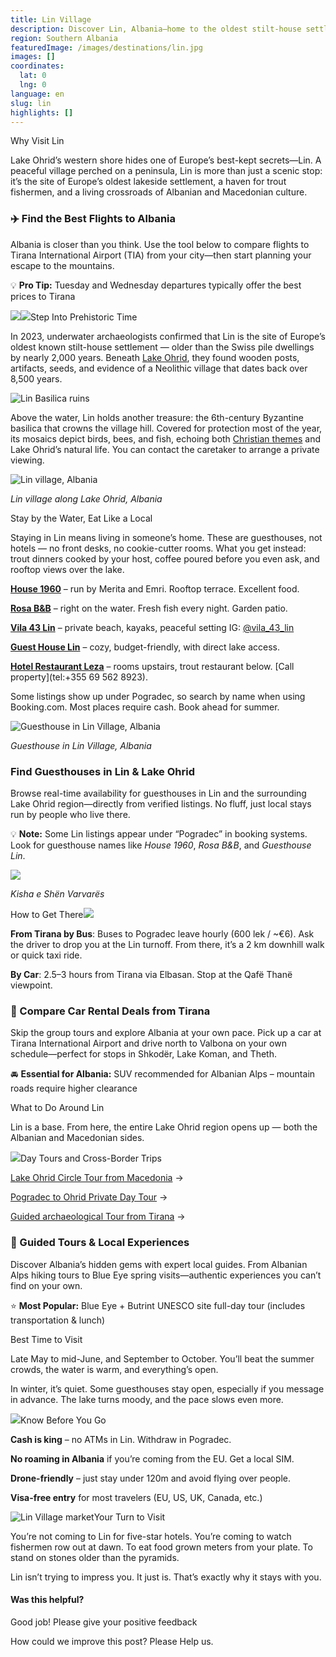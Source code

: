 ```yaml
---
title: Lin Village
description: Discover Lin, Albania—home to the oldest stilt-house settlement in Europe. Plan your visit with local stays, trout dinners, and lakeside views.
region: Southern Albania
featuredImage: /images/destinations/lin.jpg
images: []
coordinates:
  lat: 0
  lng: 0
language: en
slug: lin
highlights: []
---
```


Why Visit Lin

Lake Ohrid’s western shore hides one of Europe’s best-kept secrets—Lin. A peaceful village perched on a peninsula, Lin is more than just a scenic stop: it’s the site of Europe’s oldest lakeside settlement, a haven for trout fishermen, and a living crossroads of Albanian and Macedonian culture.

### ✈️ Find the Best Flights to Albania

Albania is closer than you think. Use the tool below to compare flights to Tirana International Airport (TIA) from your city—then start planning your escape to the mountains.

💡 **Pro Tip:** Tuesday and Wednesday departures typically offer the best prices to Tirana

![](https://eia476h758b.exactdn.com/wp-content/uploads/2025/07/Lin-architechture.jpg)![](https://eia476h758b.exactdn.com/wp-content/uploads/2025/07/Lin-Albania.jpg)Step Into Prehistoric Time

In 2023, underwater archaeologists confirmed that Lin is the site of Europe’s oldest known stilt-house settlement — older than the Swiss pile dwellings by nearly 2,000 years. Beneath [Lake Ohrid](https://albaniavisit.com/attractions/lake-ohrid/), they found wooden posts, artifacts, seeds, and evidence of a Neolithic village that dates back over 8,500 years.

![Lin Basilica ruins](https://eia476h758b.exactdn.com/wp-content/uploads/2025/07/Remains-of-an-early-Christian-church-in-the-small-fishing-village-of-Lin-Albania-.jpeg)

Above the water, Lin holds another treasure: the 6th-century Byzantine basilica that crowns the village hill. Covered for protection most of the year, its mosaics depict birds, bees, and fish, echoing both [Christian themes](https://albaniavisit.com/byzantine-era-albania/) and Lake Ohrid’s natural life. You can contact the caretaker to arrange a private viewing.

![Lin village, Albania](https://eia476h758b.exactdn.com/wp-content/uploads/2025/07/Lin-Albania-Village.jpg)

*Lin village along Lake Ohrid, Albania*

Stay by the Water, Eat Like a Local

Staying in Lin means living in someone’s home. These are guesthouses, not hotels — no front desks, no cookie-cutter rooms. What you get instead: trout dinners cooked by your host, coffee poured before you even ask, and rooftop views over the lake.

**[House 1960](https://booking.tpm.li/xqANg6t7)** – run by Merita and Emri. Rooftop terrace. Excellent food.

**[Rosa B&B](https://booking.tpm.li/c3xYiuJW)** – right on the water. Fresh fish every night. Garden patio.

**[Vila 43 Lin](https://booking.tpm.li/aRLoJGl3)** – private beach, kayaks, peaceful setting IG: [@vila\_43\_lin](https://www.instagram.com/vila_43_lin)

**[Guest House Lin](https://booking.tpm.li/aGR9hV25)** – cozy, budget-friendly, with direct lake access.

**[Hotel Restaurant Leza](https://booking.tpm.li/jP2sPl8V)** – rooms upstairs, trout restaurant below. [Call property](tel:+355 69 562 8923).

Some listings show up under Pogradec, so search by name when using Booking.com. Most places require cash. Book ahead for summer.

![Guesthouse in Lin Village, Albania](https://eia476h758b.exactdn.com/wp-content/uploads/2025/07/Lin-Village-Stays-Albania.jpg)

*Guesthouse in Lin Village, Albania*

### Find Guesthouses in Lin & Lake Ohrid

Browse real-time availability for guesthouses in Lin and the surrounding Lake Ohrid region—directly from verified listings. No fluff, just local stays run by people who live there.

💡 **Note:** Some Lin listings appear under “Pogradec” in booking systems. Look for guesthouse names like *House 1960*, *Rosa B&B*, and *Guesthouse Lin*.

![](https://eia476h758b.exactdn.com/wp-content/uploads/2025/07/Lin.jpg)

*Kisha e Shën Varvarës*

How to Get There![](https://eia476h758b.exactdn.com/wp-content/uploads/2025/07/Beautiful-lakeshore-landscape-at-lake-ohrid-near-Lin-village-Albania-.jpeg)

**From Tirana by Bus**: Buses to Pogradec leave hourly (600 lek / ~€6). Ask the driver to drop you at the Lin turnoff. From there, it’s a 2 km downhill walk or quick taxi ride.

**By Car**: 2.5–3 hours from Tirana via Elbasan. Stop at the Qafë Thanë viewpoint.

### 🚗 Compare Car Rental Deals from Tirana

Skip the group tours and explore Albania at your own pace. Pick up a car at Tirana International Airport and drive north to Valbona on your own schedule—perfect for stops in Shkodër, Lake Koman, and Theth.

🚘 **Essential for Albania:** SUV recommended for Albanian Alps – mountain roads require higher clearance

What to Do Around Lin

Lin is a base. From here, the entire Lake Ohrid region opens up — both the Albanian and Macedonian sides.

![](https://eia476h758b.exactdn.com/wp-content/uploads/2025/07/Bunker-over-lin-village-at-lake-ohrid-Albania.jpg)Day Tours and Cross-Border Trips

[Lake Ohrid Circle Tour from Macedonia](https://viator.tpm.li/sJQu3yv5) →

[Pogradec to Ohrid Private Day Tour](https://www.viator.com/en-IN/tours/Tirana/Day-Trip-to-Ohrid-and-Pogradec-Offered-by-Tirana-Day-trips/d23957-220170P4) →

[Guided archaeological Tour from Tirana](https://getyourguide.tpm.li/AVbOLbVI) →

### 🧭 Guided Tours & Local Experiences

Discover Albania’s hidden gems with expert local guides. From Albanian Alps hiking tours to Blue Eye spring visits—authentic experiences you can’t find on your own.

⭐ **Most Popular:** Blue Eye + Butrint UNESCO site full-day tour (includes transportation & lunch)

Best Time to Visit

Late May to mid-June, and September to October. You’ll beat the summer crowds, the water is warm, and everything’s open.

In winter, it’s quiet. Some guesthouses stay open, especially if you message in advance. The lake turns moody, and the pace slows even more.

![](https://eia476h758b.exactdn.com/wp-content/uploads/2025/07/Lin-Gueshouse.jpg)Know Before You Go

**Cash is king** – no ATMs in Lin. Withdraw in Pogradec.

**No roaming in Albania** if you’re coming from the EU. Get a local SIM.

**Drone-friendly** – just stay under 120m and avoid flying over people.

**Visa-free entry** for most travelers (EU, US, UK, Canada, etc.)

![Lin Village market](https://eia476h758b.exactdn.com/wp-content/uploads/2025/07/Lin-Village-Organic-food.jpg)Your Turn to Visit

You’re not coming to Lin for five-star hotels. You’re coming to watch fishermen row out at dawn. To eat food grown meters from your plate. To stand on stones older than the pyramids.

Lin isn’t trying to impress you. It just is. That’s exactly why it stays with you.

#### Was this helpful?

 

Good job! Please give your positive feedback

How could we improve this post? Please Help us.